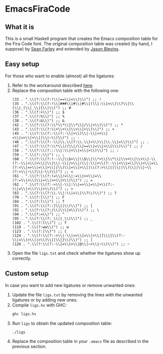 # EmacsFiraCode

## What it is

This is a small Haskell program that creates the Emacs composition
table for the Fira Code font. The original composition table was
created (by hand, I suppose) by [Sean
Farley](https://github.com/seanfarley) and extended by [Jason
Blevins](https://github.com/jrblevin).

## Easy setup

For those who want to enable (almost) all the ligatures:

1. Refer to the workaround described
   [here](https://github.com/tonsky/FiraCode/wiki/Emacs-instructions#using-composition-char-table).
2. Replace the composition table with the following one:
   ``` elisp
   (33 . ".\\(?:\\(?:!\\|==\\|=\\)\\)") ;; !
   (35 . ".\\(?:\\(?:!\\|###\\|#\\|#\\|(\\|:\\|=\\|\\?\\|\\[\\|_(\\|_\\|{\\)\\)") ;; #
   (36 . ".\\(?:>\\)") ;; $
   (37 . ".\\(?:%\\)") ;; %
   (38 . ".\\(?:&\\)") ;; &
   (42 . ".\\(?:\\(?:\\*\\*\\|\\*\\|/\\|>\\)\\)") ;; *
   (43 . ".\\(?:\\(?:\\+\\+\\|\\+\\|>\\)\\)") ;; +
   (45 . ".\\(?:\\(?:-\\(?:-\\|>\\)\\|-\\|<<\\|<\\|>>\\|>\\||\\|~\\)\\)") ;; -
   (46 . ".\\(?:\\(?:-\\|\\.\\(?:\\.\\|<\\)\\|\\.\\|=\\)\\)") ;; .
   (47 . ".\\(?:\\(?:\\*\\|//\\|/\\|==\\|=\\|>\\|\\\)\\)") ;; /
   (58 . ".\\(?:\\(?:::\\|:\\|<\\|=\\|>\\)\\)") ;; :
   (59 . ".\\(?:;\\)") ;; ;
   (60 . ".\\(?:\\(?:!--\\|\\$>\\|\\$\\|\\*>\\|\\*\\|\\+>\\|\\+\\|-\\(?:-\\|<\\|>\\||\\)\\|-\\|/>\\|/\\|:\\|<\\(?:-\\|<\\|=\\)\\|<\\|=\\(?:<\\|=>\\|=\\|>\\||\\)\\|=\\|>\\||\\(?:>\\|||\\||\\)\\||\\|~\\(?:>\\|~\\)\\|~\\)\\)") ;; <
   (61 . ".\\(?:\\(?:!=\\|/=\\|:=\\|<<\\|=\\(?:=\\|>\\)\\|=\\|>>\\|>\\)\\)") ;; =
   (62 . ".\\(?:\\(?:->\\|-\\|:\\|=>\\|=\\|>\\(?:-\\|=\\|>\\)\\|>\\)\\)") ;; >
   (63 . ".\\(?:\\(?:\\.\\|:\\|=\\|\\?\\)\\)") ;; ?
   (70 . ".\\(?:l\\)") ;; F
   (84 . ".\\(?:l\\)") ;; T
   (91 . ".\\(?:\\(?::]\\||\\)\\)") ;; [
   (92 . ".\\(?:\\(?:/\\|\\\|n\\)\\)") ;; \
   (94 . ".\\(?:=\\)") ;; ^
   (95 . ".\\(?:\\(?:_\\||_\\)\\)") ;; _
   (102 . ".\\(?:l\\)") ;; f
   (119 . ".\\(?:ww\\)") ;; w
   (123 . ".\\(?:|\\)") ;; {
   (124 . ".\\(?:\\(?:->\\|-\\|=>\\|=\\|>\\|]\\||\\(?:-\\|=\\|>\\||>\\)\\||\\|}\\)\\)") ;; |
   (126 . ".\\(?:\\(?:-\\|=\\|>\\|@\\|~>\\|~\\)\\)") ;; ~
   ```
3. Open the file `ligs.txt` and check whether the ligatures show up
   correctly.

## Custom setup

In case you want to add new ligatures or remove unwanted ones:

1. Update the file `ligs.txt` by removing the lines with the
   unwanted ligatures or by adding new ones.
2. Compile `ligs.hs` with GHC:
   ``` bash
   ghc ligs.hs
   ```
3. Run `ligs` to obtain the updated composition table:
   ``` bash
   ./ligs
   ```
4. Replace the composition table in your `.emacs` file as described
   in the previous section.
